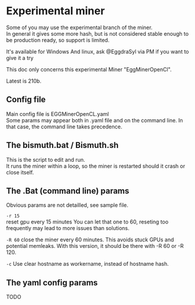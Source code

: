 # Experimental miner

Some of you may use the experimental branch of the miner.  
In general it gives some more hash, but is not considered stable enough to be production ready, so support is limited.

It's available for Windows And linux, ask @EggdraSyl via PM if you want to give it a try

This doc only concerns this experimental Miner "EggMinerOpenCl".

Latest is 210b.

## Config file

Main config file is EGGMinerOpenCL.yaml  
Some params may appear both in .yaml file and on the command line. In that case, the command line takes precedence.

## The bismuth.bat / Bismuth.sh

This is the script to edit and run.   
It runs the miner within a loop, so the miner is restarted should it crash or close itself.

## The .Bat (command line) params 
Obvious params are not detailled, see sample file.

`-r 15`  
reset gpu every 15 minutes
You can let that one to 60, reseting too frequently may lead to more issues than solutions.

`-R 60`
close the miner every 60 minutes.
This avoids stuck GPUs and potential memleaks. With this version, it should be there with -R 60 or -R 120.

`-c`
Use clear hostname as workername, instead of hostname hash.


## The yaml config params 

TODO
